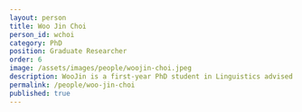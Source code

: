 ```yaml
---
layout: person  
title: Woo Jin Choi
person_id: wchoi
category: PhD
position: Graduate Researcher
order: 6
image: /assets/images/people/woojin-choi.jpeg
description: WooJin is a first-year PhD student in Linguistics advised by Aaron White. 
permalink: /people/woo-jin-choi
published: true
---
```

